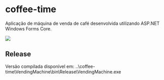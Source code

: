 # coffee-time
Aplicação de máquina de venda de café desenvolvida utilizando ASP.NET Windows Forms Core.

![](https://i.ibb.co/PzqY3s9/ct.png)

## Release
Versão compilada disponível em: ..\coffee-time\VendingMachine\bin\Release\VendingMachine.exe

